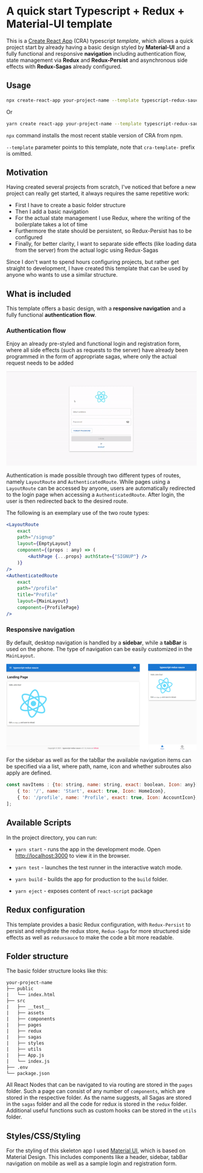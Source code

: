 # A quick start Typescript + Redux + Material-UI template
This is a [Create React App](https://github.com/facebook/create-react-app) (CRA) typescript _template_, which allows a quick project start by already having a basic design styled by **Material-UI** and a fully functional and responsive **navigation** including authentication flow, state management via **Redux** and **Redux-Persist** and asynchronous side effects with **Redux-Sagas** already configured.

## Usage

```bash
npx create-react-app your-project-name --template typescript-redux-sauce
```

Or

```bash
yarn create react-app your-project-name --template typescript-redux-sauce
```

`npx` command installs the most recent stable version of CRA from npm.

`--template` parameter points to this template, note that `cra-template-` prefix is omitted.

## Motivation
Having created several projects from scratch, I've noticed that before a new project can really get started, it always requires the same repetitive work:
- First I have to create a basic folder structure
- Then I add a basic navigation
- For the actual state management I use Redux, where the writing of the boilerplate takes a lot of time
- Furthermore the state should be persistent, so Redux-Persist has to be configured
- Finally, for better clarity, I want to separate side effects (like loading data from the server) from the actual logic using Redux-Sagas

Since I don't want to spend hours configuring projects, but rather get straight to development, I have created this template that can be used by anyone who wants to use a similar structure.

## What is included
This template offers a basic design, with a **responsive navigation** and a fully functional **authentication flow**.

### Authentication flow
Enjoy an already pre-styled and functional login and registration form, where all side effects (such as requests to the server) have already been programmed in the form of appropriate sagas, where only the actual request needs to be added

![login flow](./docs/login.gif)

Authentication is made possible through two different types of routes, namely `LayoutRoute` and `AuthenticatedRoute`. While pages using a `LayoutRoute` can be accessed by anyone, users are automatically redirected to the login page when accessing a `AuthenticatedRoute`. After login, the user is then redirected back to the desired route.

The following is an exemplary use of the two route types:
```jsx
<LayoutRoute
    exact
    path="/signup"
    layout={EmptyLayout}
    component={(props : any) => (
        <AuthPage {...props} authState={"SIGNUP"} />
    )}
/>
<AuthenticatedRoute
    exact
    path="/profile"
    title="Profile"
    layout={MainLayout}
    component={ProfilePage}
/>
```

### Responsive navigation
By default, desktop navigation is handled by a **sidebar**, while a **tabBar** is used on the phone.
The type of navigation can be easily customized in the `MainLayout`.

![Navigation comparison on desktop vs mobile](./docs/navigationComparison.png)

For the sidebar as well as for the tabBar the available navigation items can be specified via a list, where path, name, icon and whether subroutes also apply are defined.
```jsx
const navItems : {to: string, name: string, exact: boolean, Icon: any}[] = [
    { to: '/', name: 'Start', exact: true, Icon: HomeIcon},
    { to: '/profile', name: 'Profile', exact: true, Icon: AccountIcon},
];
```


## Available Scripts

In the project directory, you can run:

- `yarn start` - runs the app in the development mode. Open [http://localhost:3000](http://localhost:3000) to view it in the browser.

- `yarn test` - launches the test runner in the interactive watch mode.

- `yarn build` - builds the app for production to the `build` folder.

- `yarn eject` - exposes content of `react-script` package

## Redux configuration
This template provides a basic Redux configuration, with `Redux-Persist` to persist and rehydrate the redux store, `Redux-Saga` for more structured side effects as well as `reduxsauce` to make the code a bit more readable.  

## Folder structure
The basic folder structure looks like this:
``````
your-project-name
├── public
|   └── index.html
├── src
|   ├── __test__
|   ├── assets
|   ├── components
|   ├── pages
|   ├── redux
|   ├── sagas
|   ├── styles
|   ├── utils
|   ├── App.js
|   └── index.js
├── .env
└── package.json
``````
All React Nodes that can be navigated to via routing are stored in the `pages` folder.
Such a page can consist of any number of `components`, which are stored in the respective folder.
As the name suggests, all Sagas are stored in the `sagas` folder and all the code for redux is stored in the `redux` folder.
Additional useful functions such as custom hooks can be stored in the `utils` folder.

## Styles/CSS/Styling
For the styling of this skeleton app I used [Material UI](https://material-ui.com/), which is based on Material Design.
This includes components like a header, sidebar, tabBar navigation on mobile as well as a sample login and registration form.
